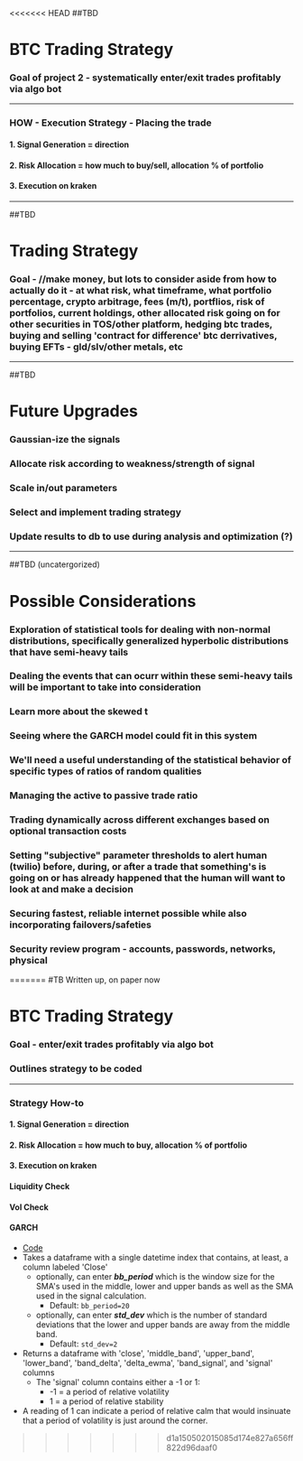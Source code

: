 <<<<<<< HEAD
##TBD


# BTC Trading Strategy
### Goal of project 2 - systematically enter/exit trades profitably via algo bot
---

### HOW - Execution Strategy - Placing the trade
#### 1. Signal Generation = direction
#### 2. Risk Allocation = how much to buy/sell, allocation % of portfolio
#### 3. Execution on kraken
---

##TBD
# Trading Strategy
### Goal - //make money, but lots to consider aside from how to actually do it - at what risk, what timeframe, what portfolio percentage, crypto arbitrage, fees (m/t), portflios, risk of portfolios, current holdings, other allocated risk going on for other securities in TOS/other platform, hedging btc trades, buying and selling 'contract for difference' btc derrivatives, buying EFTs - gld/slv/other metals, etc
---

##TBD
# Future Upgrades
### Gaussian-ize the signals
### Allocate risk according to weakness/strength of signal
### Scale in/out parameters
### Select and implement trading strategy
### Update results to db to use during analysis and optimization (?)
---

##TBD (uncatergorized)
# Possible Considerations
### Exploration of statistical tools for dealing with non-normal distributions, specifically generalized hyperbolic distributions that have semi-heavy tails
### Dealing the events that can ocurr within these semi-heavy tails will be important to take into consideration
### Learn more about the skewed t
### Seeing where the GARCH model could fit in this system
### We'll need a useful understanding of the statistical behavior of specific types of ratios of random qualities
### Managing the active to passive trade ratio
### Trading dynamically across different exchanges based on optional transaction costs
### Setting "subjective" parameter thresholds to alert human (twilio) before, during, or after a trade that something's is going on or has already happened that the human will want to look at and make a decision
### Securing fastest, reliable internet possible while also incorporating failovers/safeties
### Security review program - accounts, passwords, networks, physical
=======
#TB Written up, on paper now



# BTC Trading Strategy
### Goal - enter/exit trades profitably via algo bot
### Outlines strategy to be coded
---

### Strategy How-to
#### 1. Signal Generation = direction
#### 2. Risk Allocation = how much to buy, allocation % of portfolio
#### 3. Execution on kraken

#### Liquidity Check
#### Vol Check
#### GARCH


* [Code](signals.py#bollingerbandsignal)
* Takes a dataframe with a single datetime index that contains, at least, a column labeled 'Close'
    * optionally, can enter ***bb_period*** which is the window size for the SMA's used in the middle, lower and upper bands as well as the SMA used in the signal calculation.  
        * Default: `bb_period=20`
    * optionally, can enter ***std_dev*** which is the number of standard deviations that the lower and upper bands are away from the middle band.  
        * Default: `std_dev=2`
* Returns a dataframe with 'close', 'middle_band', 'upper_band', 'lower_band', 'band_delta', 'delta_ewma', 'band_signal', and 'signal' columns 
    * The 'signal' column contains either a -1 or 1:
        * -1 = a period of relative volatility
        * 1 = a period of relative stability
* A reading of 1 can indicate a period of relative calm that would insinuate that a period of volatility is just around the corner.
>>>>>>> d1a150502015085d174e827a656ff822d96daaf0
